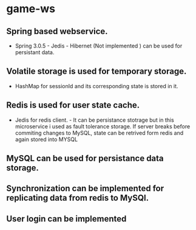 # game-ws

## Spring based webservice. 
- Spring 3.0.5  - Jedis - Hibernet (Not implemented ) can be used for persistant data. 

## Volatile storage is used for temporary storage. 
- HashMap for sessionId and its corresponding state is stored in it. 

## Redis is used for user state cache. 
- Jedis for redis client. - It can be persistance stotrage but in this microservice i used as fault tolerance storage. If server breaks before commiting changes to MySQL, state can be retrived form redis and again stored into MYSQL  

## MySQL can be used for persistance data storage.  

## Synchronization can be implemented for replicating data from redis to MySQl.

## User login can be implemented
